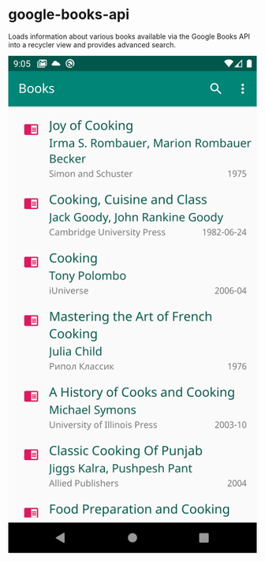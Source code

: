 # google-books-api
Loads information about various books available via the Google Books API into a recycler view and provides advanced search.

![Alt text](/booklist.png?raw=true "Book list screenshot")
